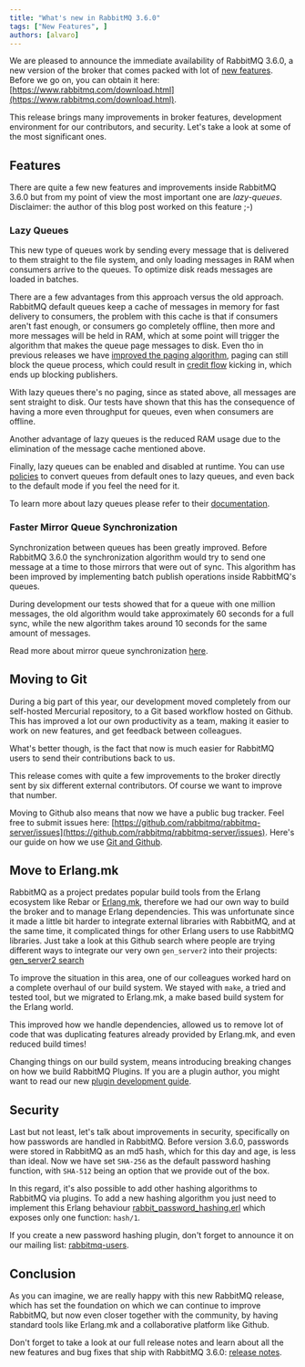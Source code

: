 ```yaml
---
title: "What's new in RabbitMQ 3.6.0"
tags: ["New Features", ]
authors: [alvaro]
---
```


We are pleased to announce the immediate availability of RabbitMQ
3.6.0, a new version of the broker that comes packed with lot of
[new features](https://github.com/rabbitmq/rabbitmq-server/releases/tag/rabbitmq_v3_6_0). Before
we go on, you can obtain it here:
[https://www.rabbitmq.com/download.html](https://www.rabbitmq.com/download.html).

This release brings many improvements in broker features, development
environment for our contributors, and security. Let's take a look at
some of the most significant ones.

<!-- truncate -->

## Features

There are quite a few new features and improvements inside RabbitMQ
3.6.0 but from my point of view the most important one are
*lazy-queues*. Disclaimer: the author of this blog post worked on this
feature ;-)

### Lazy Queues

This new type of queues work by sending every message that is
delivered to them straight to the file system, and only loading
messages in RAM when consumers arrive to the queues. To optimize disk
reads messages are loaded in batches.

There are a few advantages from this approach versus the old
approach. RabbitMQ default queues keep a cache of messages in memory
for fast delivery to consumers, the problem with this cache is that if
consumers aren't fast enough, or consumers go completely offline, then
more and more messages will be held in RAM, which at some point will
trigger the algorithm that makes the queue page messages to disk. Even
tho in previous releases we have
[improved the paging algorithm](https://github.com/rabbitmq/rabbitmq-server/issues/227),
paging can still block the queue process, which could result in
[credit flow](/posts/2015/10/new-credit-flow-settings-on-rabbitmq-3-5-5)
kicking in, which ends up blocking publishers.

With lazy queues there's no paging, since as stated above, all
messages are sent straight to disk. Our tests have shown that this has
the consequence of having a more even throughput for queues, even when
consumers are offline.

Another advantage of lazy queues is the reduced RAM usage due to the
elimination of the message cache mentioned above.

Finally, lazy queues can be enabled and disabled at runtime. You can
use [policies](https://www.rabbitmq.com/parameters.html#policies) to
convert queues from default ones to lazy queues, and even back to the
default mode if you feel the need for it.

To learn more about lazy queues please refer to their
[documentation](https://www.rabbitmq.com/lazy-queues.html).

### Faster Mirror Queue Synchronization

Synchronization between queues has been greatly improved. Before
RabbitMQ 3.6.0 the synchronization algorithm would try to send one
message at a time to those mirrors that were out of sync. This
algorithm has been improved by implementing batch publish operations
inside RabbitMQ's queues.

During development our tests showed that for a queue with one million
messages, the old algorithm would take approximately 60 seconds for a
full sync, while the new algorithm takes around 10 seconds for the
same amount of messages.

Read more about mirror queue synchronization
[here](https://www.rabbitmq.com/ha.html#sync-since-3-6-0).

## Moving to Git

During a big part of this year, our development moved completely from
our self-hosted Mercurial repository, to a Git based workflow hosted
on Github. This has improved a lot our own productivity as a team,
making it easier to work on new features, and get feedback between
colleagues.

What's better though, is the fact that now is much easier for RabbitMQ
users to send their contributions back to us.

This release comes with quite a few improvements to the broker
directly sent by six different external contributors. Of course we
want to improve that number.

Moving to Github also means that now we have a public bug
tracker. Feel free to submit issues here:
[https://github.com/rabbitmq/rabbitmq-server/issues](https://github.com/rabbitmq/rabbitmq-server/issues).
Here's our guide on how we use
[Git and Github](https://www.rabbitmq.com/github.html).

## Move to Erlang.mk

RabbitMQ as a project predates popular build tools from the Erlang
ecosystem like Rebar or [Erlang.mk](http://Erlang.mk), therefore we had our own way to
build the broker and to manage Erlang dependencies. This was
unfortunate since it made a little bit harder to integrate external
libraries with RabbitMQ, and at the same time, it complicated things
for other Erlang users to use RabbitMQ libraries. Just take a look at
this Github search where people are trying different ways to integrate
our very own `gen_server2` into their projects:
[gen_server2 search](https://github.com/search?l=erlang&amp;q=gen_server2&amp;type=Code&amp;utf8=%E2%9C%93)

To improve the situation in this area, one of our colleagues worked
hard on a complete overhaul of our build system. We stayed with
`make`, a tried and tested tool, but we migrated to
Erlang.mk, a make based build system for the
Erlang world.

This improved how we handle dependencies, allowed us to remove lot of
code that was duplicating features already provided by Erlang.mk, and
even reduced build times!

Changing things on our build system, means introducing breaking
changes on how we build RabbitMQ Plugins. If you are a plugin author,
you might want to read our new
[plugin development guide](https://www.rabbitmq.com/plugin-development.html).

## Security

Last but not least, let's talk about improvements in security,
specifically on how passwords are handled in RabbitMQ. Before version
3.6.0, passwords were stored in RabbitMQ as an md5 hash, which for
this day and age, is less than ideal. Now we have set `SHA-256` as the
default password hashing function, with `SHA-512` being an option that
we provide out of the box.

In this regard, it's also possible to add other hashing algorithms to
RabbitMQ via plugins. To add a new hashing algorithm you just need to
implement this Erlang behaviour
[rabbit_password_hashing.erl](https://github.com/rabbitmq/rabbitmq-common/blob/432612a588f9741609b1318294933f6427ab2ee1/src/rabbit_password_hashing.erl)
which exposes only one function: `hash/1`.

If you create a new password hashing plugin, don't forget to announce
it on our mailing list:
[rabbitmq-users](https://groups.google.com/forum/#!forum/rabbitmq-users).

## Conclusion

As you can imagine, we are really happy with this new RabbitMQ
release, which has set the foundation on which we can continue to
improve RabbitMQ, but now even closer together with the community, by
having standard tools like Erlang.mk and a collaborative platform like
Github.

Don't forget to take a look at our full release notes and learn about
all the new features and bug fixes that ship with RabbitMQ 3.6.0:
[release notes](https://github.com/rabbitmq/rabbitmq-server/releases/tag/rabbitmq_v3_6_0).
